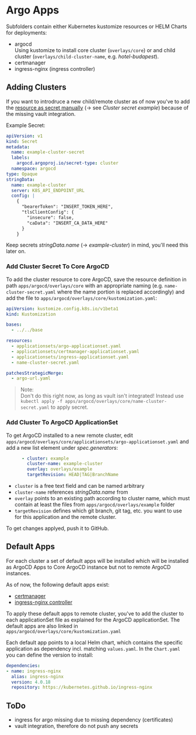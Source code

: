 # Argo Apps
Subfolders contain either Kubernetes kustomize resources or HELM Charts for deployments:

- argocd<br>
  Using kustomize to install core cluster (`overlays/core`) or and child cluster (`overlays/child-cluster-name`, e.g. 
  _hotel-budapest_).
- certmanager
- ingress-nginx (ingress controller)

## Adding Clusters
If you want to introdruce a new child/remote cluster as of now you've to add the 
[resource as secret manually](https://github.com/argoproj/argo-cd/blob/master/docs/operator-manual/declarative-setup.md#clusters)
(-> see _Cluster secret example_) because of the missing vault integration. 

Example Secret:
```yaml
apiVersion: v1
kind: Secret
metadata:
  name: example-cluster-secret
  labels:
    argocd.argoproj.io/secret-type: cluster
  namespace: argocd
type: Opaque
stringData:
  name: example-cluster
  server: K8S_API_ENDPOINT_URL
  config: |
    {
      "bearerToken": "INSERT_TOKEN_HERE",
      "tlsClientConfig": {
        "insecure": false,
        "caData": "INSERT_CA_DATA_HERE"
      }
    }
```

Keep secrets _stringData.name_ (-> _example-cluster_) in mind, you'll need this later on.

### Add Cluster Secret To Core ArgoCD
To add the cluster resource to core ArgoCD, save the resource definition in path `apps/argocd/overlays/core` with
an appropriate naming (e.g. `name-cluster-secret.yaml` where the name portion is replaced accordingly) and add the file 
to `apps/argocd/overlays/core/kustomization.yaml`:

```yaml
apiVersion: kustomize.config.k8s.io/v1beta1
kind: Kustomization

bases:
  - ../../base

resources:
  - applicationsets/argo-applicationset.yaml
  - applicationsets/certmanager-applicationset.yaml
  - applicationsets/ingress-applicationset.yaml
  - name-cluster-secret.yaml

patchesStrategicMerge:
  - argo-url.yaml
```
> Note:<br>
> Don't do this right now, as long as vault isn't integrated! Instead use 
> `kubectl apply -f apps/argocd/overlays/core/name-cluster-secret.yaml` to apply secret.

### Add Cluster To ArgoCD ApplicationSet
To get ArgoCD installed to a new remote cluster, edit `apps/argocd/overlays/core/applicationsets/argo-applicationset.yaml`
and add a new list element under _spec.generators_:

```yaml
      - cluster: example
        cluster-name: example-cluster
        overlay: overlays/example
        targetRevision: HEAD|TAG|BranchName
``` 

- `cluster` is a free text field and can be named arbitrary
- `cluster-name` references _stringData.name_ from 
- `overlay` points to an existing path according to cluster name, which must contain at least the files from
  `apps/argocd/overlays/example` folder
- `targetRevision` defines which git branch, git tag, etc. you want to use for this application and the remote cluster.

To get changes applyed, push it to GitHub.

## Default Apps
For each cluster a set of default apps will be installed which will be installed as ArgoCD Apps to Core ArgoCD instance
but not to remote ArgoCD instances.

As of now, the following default apps exist:
- [certmanager](/apps/certmanager)
- [ingress-nginx controller](/apps/ingress-nginx)

To apply these default apps to remote cluster, you've to add the cluster to each applicationSet file as explained for the
ArgoCD applicationSet. The default apps are also linked in `apps/argocd/overlays/core/kustomization.yaml`

Each default app points to a local Helm chart, which contains the specific application as dependency incl. matching 
`values.yaml`. In the `Chart.yaml` you can define the version to install:

```yaml
dependencies:
- name: ingress-nginx
  alias: ingress-nginx
  version: 4.0.18
  repository: https://kubernetes.github.io/ingress-nginx
```

## ToDo
- ingress for argo missing due to missing dependency (certificates)
- vault integration, therefore do not push any secrets